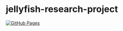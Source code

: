 # jellyfish-research-project

[![GitHub Pages](https://github.com/cutiepie-kitty-ada/jellyfish-research-project/actions/workflows/gh-deploy.yml/badge.svg)](https://github.com/cutiepie-kitty-ada/jellyfish-research-project/actions/workflows/gh-deploy.yml)
